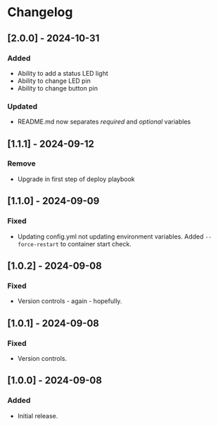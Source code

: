 # Changelog

## [2.0.0] - 2024-10-31
### Added
 - Ability to add a status LED light
 - Ability to change LED pin
 - Ability to change button pin
### Updated
 - README.md now separates *required* and *optional* variables


## [1.1.1] - 2024-09-12
### Remove
 - Upgrade in first step of deploy playbook

## [1.1.0] - 2024-09-09
### Fixed
 - Updating config.yml not updating environment variables. Added `--force-restart` to container start check.

## [1.0.2] - 2024-09-08
### Fixed
 - Version controls - again - hopefully.

## [1.0.1] - 2024-09-08
### Fixed
- Version controls.

## [1.0.0] - 2024-09-08
### Added
- Initial release.
